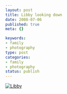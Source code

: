 ```yaml
--- 
layout: post
title: Libby looking down
date: 2008-07-06
published: true
meta: {}

keywords: 
- family
- photography
type: post
categories: 
- family
- photography
status: publish
---
```



[![Libby](http://media.eick.us/2011/05/385552269_8644a28bb5.jpg)](http://www.flickr.com/photos/andreweick/385552269/ "Libby by AndrewEick, on Flickr")

